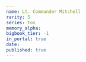 ```yaml
---
name: Lt. Commander Mitchell
rarity: 5
series: tos
memory_alpha:
bigbook_tier: -1
in_portal: true
date:
published: true
---
```



